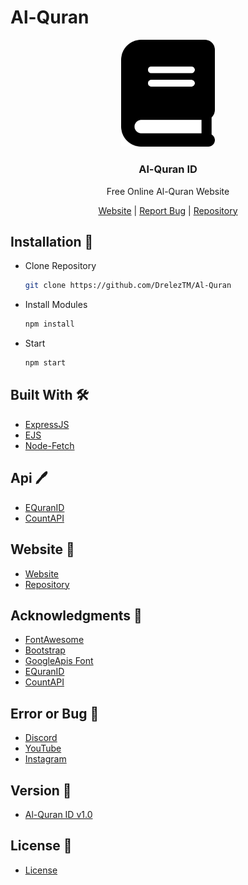 # Al-Quran
<p align="center">
  <img alt="@alquranid" style="width: 150px;" src="https://github.com/DrelezTM/Al-Quran/raw/main/views/assets/img/icon.png">
</p>
<div align="center">
  <h3>Al-Quran ID</h3>
  <p>Free Online Al-Quran Website</p>
</div>
<div align="center">
  <a href="https://alquranid.herokuapp.com/">Website</a> | <a href="https://discord.gg/9BaNBVNtw4">Report Bug</a> | <a href="https://github.com/DrelezTM/Al-Quran/">Repository</a>
</div>

## Installation 📑
* Clone Repository
  ```sh
  git clone https://github.com/DrelezTM/Al-Quran
  ```
* Install Modules
  ```sh
  npm install
  ```
* Start
  ```sh
  npm start
  ```

## Built With 🛠
* [ExpressJS](https://expressjs.com)
* [EJS](https://ejs.co)
* [Node-Fetch](https://www.npmjs.com/package/node-fetch)

## Api 🖊
* [EQuranID](https://equran.id/apidev)
* [CountAPI](https://api.countapi.xyz/hit/{linkurl}/visits)

## Website 📡
* [Website](https://alquranid.herokuapp.com)
* [Repository](https://github.com/DrelezTM/Al-Quran)

## Acknowledgments 💌
* [FontAwesome](https://fontawesome.com/)
* [Bootstrap](https://getbootstrap.com/)
* [GoogleApis Font](https://fonts.googleapis.com)
* [EQuranID](https://equran.id/apidev)
* [CountAPI](https://api.countapi.xyz/hit/{linkurl}/visits)

## Error or Bug 🐞
* [Discord](https://dsc.gg/DrelezTM)
* [YouTube](https://www.youtube.com/p/DrelezTM)
* [Instagram](https://www.instagram.com/DrelezTM)

## Version 🔏
* [Al-Quran ID v1.0](https://discord.com/channels/927562244538130503/927563396755378246/1056771312481222777)

## License 📜
* [License](https://github.com/DrelezTM/Al-Quran/blob/main/LICENSE)
